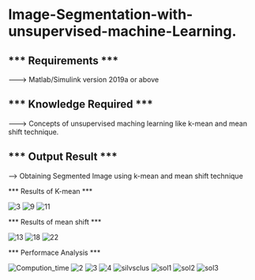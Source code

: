 # Image-Segmentation-with-unsupervised-machine-Learning.

*** Requirements ***
--------------------------------------
---> Matlab/Simulink version 2019a or above

*** Knowledge Required ***
--------------------------------------
---> Concepts of unsupervised maching learning like k-mean and mean shift technique.

*** Output Result ***
--------------------------------------
--> Obtaining Segmented Image using k-mean and mean shift technique



*** Results of K-mean ***

![3](https://user-images.githubusercontent.com/56997905/174434215-9f9bb924-8a0a-4fa2-8ada-1b0ffc799769.jpg)
![9](https://user-images.githubusercontent.com/56997905/174434265-af3abafa-f1d8-41ce-ac83-41df026bfdd6.jpg)
![11](https://user-images.githubusercontent.com/56997905/174434268-f544b0a5-85e4-45d0-b81c-308db2e9ad52.jpg)

*** Results of mean shift ***

![13](https://user-images.githubusercontent.com/56997905/174434300-48888744-8674-49ee-8117-6bc328c42580.jpg)
![18](https://user-images.githubusercontent.com/56997905/174434301-be3e8b15-f3f8-4be5-ae26-5686d2f7b2a7.jpg)
![22](https://user-images.githubusercontent.com/56997905/174434302-613c7e6b-d2fc-49aa-9e31-d7496d7ae277.jpg)


*** Performace Analysis ***

![Compution_time](https://user-images.githubusercontent.com/56997905/174434315-e11ac1bd-8c48-42d2-a269-0e852556e849.jpg)
![2](https://user-images.githubusercontent.com/56997905/174434327-dc43c051-eaa1-45b3-a181-40c2b4cf009a.jpg)
![3](https://user-images.githubusercontent.com/56997905/174434329-c249fc53-127a-4342-9c66-cf7d30b0f214.jpg)
![4](https://user-images.githubusercontent.com/56997905/174434330-127f9f34-97a1-47f2-8d52-3121d5b5fc9f.jpg)
![silvsclus](https://user-images.githubusercontent.com/56997905/174434350-a9446448-dcc9-4cb6-b2ef-75f677f810b7.jpg)
![sol1](https://user-images.githubusercontent.com/56997905/174434351-803a10cc-f8a9-4377-b3b6-7607c1251ef3.jpg)
![sol2](https://user-images.githubusercontent.com/56997905/174434352-934393e2-5317-4500-9562-12b316981f7d.jpg)
![sol3](https://user-images.githubusercontent.com/56997905/174434353-81c4a550-9b27-463f-8ce2-92772549715d.jpg)
